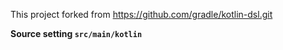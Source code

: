 This project forked from https://github.com/gradle/kotlin-dsl.git

**Source setting `src/main/kotlin`**
